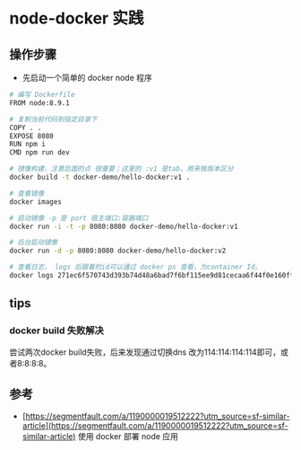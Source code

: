 
# node-docker 实践

## 操作步骤
- 先启动一个简单的 docker node 程序

```sh
# 编写 Dockerfile
FROM node:8.9.1

# 复制当前代码到指定目录下
COPY . .
EXPOSE 8080
RUN npm i
CMD npm run dev

# 镜像构建，注意后面的点 很重要；这里的 :v1 是tab，用来做版本区分
docker build -t docker-demo/hello-docker:v1 .

# 查看镜像
docker images

# 启动镜像 -p 是 port 宿主端口:容器端口
docker run -i -t -p 8080:8080 docker-demo/hello-docker:v1

# 后台启动镜像
docker run -d -p 8080:8080 docker-demo/hello-docker:v2

# 查看日志， logs 后跟着的id可以通过 docker ps 查看，为container Id。
docker logs 271ec6f570743d393b74d48a6bad7f6bf115ee9d81cecaa6f44f0e160ff87241
```

## tips

### docker build 失败解决

尝试两次docker build失败，后来发现通过切换dns 改为114:114:114:114即可，或者8:8:8:8。

## 参考

- [https://segmentfault.com/a/1190000019512222?utm_source=sf-similar-article](https://segmentfault.com/a/1190000019512222?utm_source=sf-similar-article) 使用 docker 部署 node 应用